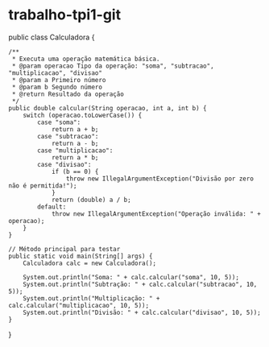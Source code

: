 # trabalho-tpi1-git
public class Calculadora {

    /**
     * Executa uma operação matemática básica.
     * @param operacao Tipo da operação: "soma", "subtracao", "multiplicacao", "divisao"
     * @param a Primeiro número
     * @param b Segundo número
     * @return Resultado da operação
     */
    public double calcular(String operacao, int a, int b) {
        switch (operacao.toLowerCase()) {
            case "soma":
                return a + b;
            case "subtracao":
                return a - b;
            case "multiplicacao":
                return a * b;
            case "divisao":
                if (b == 0) {
                    throw new IllegalArgumentException("Divisão por zero não é permitida!");
                }
                return (double) a / b;
            default:
                throw new IllegalArgumentException("Operação inválida: " + operacao);
        }
    }

    // Método principal para testar
    public static void main(String[] args) {
        Calculadora calc = new Calculadora();
        
        System.out.println("Soma: " + calc.calcular("soma", 10, 5));
        System.out.println("Subtração: " + calc.calcular("subtracao", 10, 5));
        System.out.println("Multiplicação: " + calc.calcular("multiplicacao", 10, 5));
        System.out.println("Divisão: " + calc.calcular("divisao", 10, 5));
    }
}
